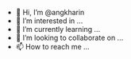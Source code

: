 - 👋 Hi, I’m @angkharin
- 👀 I’m interested in ...
- 🌱 I’m currently learning ...
- 💞️ I’m looking to collaborate on ...
- 📫 How to reach me ...

<!---
angkharin/angkharin is a ✨ special ✨ repository because its `README.md` (this file) appears on your GitHub profile.
You can click the Preview link to take a look at your changes.
--->
